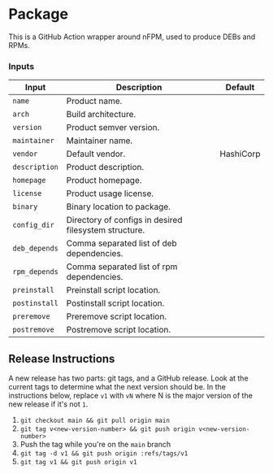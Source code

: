 # Package

This is a GitHub Action wrapper around nFPM, used to produce DEBs and RPMs.

### Inputs

| Input              | Description                                               | Default                |
| ------------------ | --------------------------------------------------------- | ---------------------- |
| `name`       | Product name.  |                        |
| `arch`       | Build architecture.                      |                |
| `version`    | Product semver version. |  |
| `maintainer` | Maintainer name. | |
| `vendor`     | Default vendor. | HashiCorp |
| `description` | Product description. | |
| `homepage`    | Product homepage. | |
| `license`     | Product usage license. | |
| `binary`      | Binary location to package. | |
| `config_dir`  | Directory of configs in desired filesystem structure. | |
| `deb_depends` | Comma separated list of deb dependencies. | |
| `rpm_depends` | Comma separated list of rpm dependencies. | |
| `preinstall`  | Preinstall script location. | |
| `postinstall` | Postinstall script location. | |
| `preremove`   | Preremove script location. | |
| `postremove`  | Postremove script location. | |

## Release Instructions

A new release has two parts: git tags, and a GitHub release.  Look at the
current tags to determine what the next version should be.  In the instructions
below, replace `v1` with `vN` where N is the major version of the new release
if it's not `1`.

1. `git checkout main && git pull origin main`
1. `git tag v<new-version-number> && git push origin v<new-version-number>`
1. Push the tag while you're on the `main` branch
1. `git tag -d v1 && git push origin :refs/tags/v1`
1. `git tag v1 && git push origin v1`
